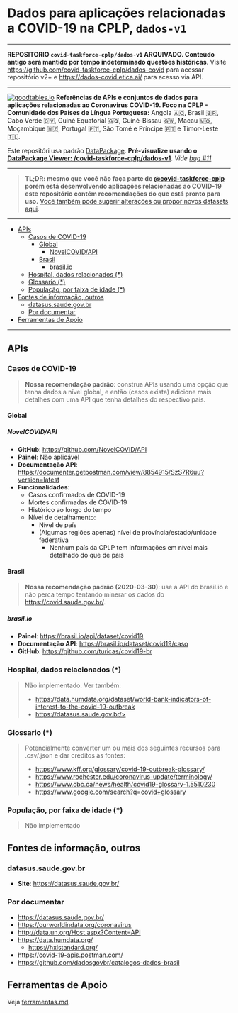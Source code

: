 # Dados para aplicações relacionadas a COVID-19 na CPLP, `dados-v1`

---

**REPOSITORIO `covid-taskforce-cplp/dados-v1` ARQUIVADO. Conteúdo antigo será
mantido por tempo indeterminado questões históricas**. Visite
<https://github.com/covid-taskforce-cplp/dados-covid> para acessar repositório
v2+ e <https://dados-covid.etica.ai/> para acesso via API.

---

[![goodtables.io](https://goodtables.io/badge/github/covid-taskforce-cplp/dados-v1.svg?1)](https://goodtables.io/github/covid-taskforce-cplp/dados-v1)
**Referências de APIs e conjuntos de dados para aplicações relacionadas ao
Coronavirus COVID-19. Foco na CPLP - Comunidade dos Países de Língua
Portuguesa:** Angola 🇦🇴, Brasil 🇧🇷, Cabo Verde 🇨🇻, Guiné Equatorial 🇬🇶,
Guiné-Bissau 🇬🇼, Macau 🇲🇴, Moçambique 🇲🇿, Portugal 🇵🇹, São Tomé e Príncipe
🇵🇹 e Timor-Leste 🇹🇱.

<!--
Google Docs:
  - README: https://docs.google.com/document/d/1pVZis7QkvCfdZu0aTJUE1rSB3ICKyGdkBM_9h3T8soM/edit
  - Pasta deste repositório: https://drive.google.com/drive/u/1/folders/1v8tQ3fV9r7u4KZxRtpIRKyxaKCR7Ok63
-->

Este repositóri usa padrão [DataPackage](https://specs.frictionlessdata.io/).
**Pré-visualize usando o [DataPackage Viewer: /covid-taskforce-cplp/dados-v1](https://data.okfn.org/tools/view?url=https%3A%2F%2Fgithub.com%2Fcovid-taskforce-cplp%2Fdados-v1)**.
_Vide [bug #11](https://github.com/covid-taskforce-cplp/dados-v1/issues/11)_ 

----

> **TL;DR: mesmo que você não faça parte do [@covid-taskforce-cplp](https://github.com/covid-taskforce-cplp)
  porém está desenvolvendo aplicações relacionadas ao COVID-19 este repositório
  contém recomendações do que está pronto para uso.**
  [Você também pode sugerir alterações ou propor novos datasets aqui](https://github.com/covid-taskforce-cplp/dados-v1/issues).

----

<!-- TOC depthFrom:2 depthTo:5 -->

- [APIs](#apis)
    - [Casos de COVID-19](#casos-de-covid-19)
        - [Global](#global)
            - [NovelCOVID/API](#novelcovidapi)
        - [Brasil](#brasil)
            - [brasil.io](#brasilio)
    - [Hospital, dados relacionados (*)](#hospital-dados-relacionados-)
    - [Glossario (*)](#glossario-)
    - [População, por faixa de idade (*)](#população-por-faixa-de-idade-)
- [Fontes de informação, outros](#fontes-de-informação-outros)
    - [datasus.saude.gov.br](#datasussaudegovbr)
    - [Por documentar](#por-documentar)
- [Ferramentas de Apoio](#ferramentas-de-apoio)

<!-- /TOC -->

----


## APIs

### Casos de COVID-19
> **Nossa recomendação padrão**: construa APIs usando uma opção que tenha dados
  a nível global, e então (casos exista) adicione mais detalhes com uma API
  que tenha detalhes do respectivo país.

#### Global

##### NovelCOVID/API
- **GitHub**: <https://github.com/NovelCOVID/API>
- **Painel**: Não aplicável
- **Documentação API**: <https://documenter.getpostman.com/view/8854915/SzS7R6uu?version=latest>
- **Funcionalidades**:
  - Casos confirmados de COVID-19
  - Mortes confirmadas de COVID-19
  - Histórico ao longo do tempo
  - Nível de detalhamento:
    - Nível de país
    - (Algumas regiões apenas) nível de província/estado/unidade federativa
      - Nenhum país da CPLP tem informações em nível mais detalhado do que de país

#### Brasil

> **Nossa recomendação padrão (2020-03-30)**: use a API do brasil.io e não perca
  tempo tentando minerar os dados do <https://covid.saude.gov.br/>.

##### brasil.io
- **Painel**: <https://brasil.io/api/dataset/covid19>
- **Documentação API**: <https://brasil.io/dataset/covid19/caso>
- **GitHub**: <https://github.com/turicas/covid19-br>

<!--
 ##### covid.saude.gov.br
- **GitHub**: Não aplicável
- **Painel**: <https://covid.saude.gov.br/>
-->

### Hospital, dados relacionados (*)

> Não implementado. Ver também:
> - <https://data.humdata.org/dataset/world-bank-indicators-of-interest-to-the-covid-19-outbreak>
> - https://datasus.saude.gov.br/>

### Glossario (*)

> Potencialmente converter um ou mais dos seguintes recursos para .csv/.json e
> dar créditos às fontes:
> - <https://www.kff.org/glossary/covid-19-outbreak-glossary/>
> - <https://www.rochester.edu/coronavirus-update/terminology/>
> - <https://www.cbc.ca/news/health/covid19-glossary-1.5510230>
> - <https://www.google.com/search?q=covid+glossary>


### População, por faixa de idade (*)
> Não implementado

## Fontes de informação, outros

### datasus.saude.gov.br
- **Site**: <https://datasus.saude.gov.br/>

### Por documentar

- <https://datasus.saude.gov.br/>
- <https://ourworldindata.org/coronavirus>
- <http://data.un.org/Host.aspx?Content=API>
- <https://data.humdata.org/>
  - <https://hxlstandard.org/>
- <https://covid-19-apis.postman.com/>
- <https://github.com/dadosgovbr/catalogos-dados-brasil>

<!--
- https://github.com/github/covid19-dashboard
-->

## Ferramentas de Apoio
Veja [ferramentas.md](ferramentas.md).
